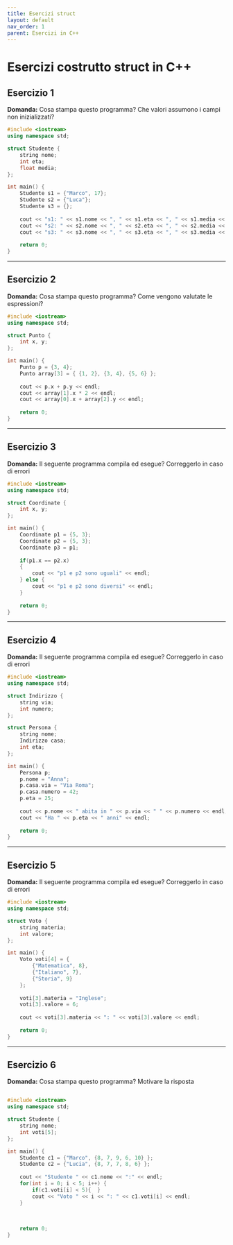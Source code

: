 ```yaml
---
title: Esercizi struct
layout: default
nav_order: 1
parent: Esercizi in C++
---
```


# Esercizi costrutto struct in C++

## **Esercizio 1**

**Domanda:** Cosa stampa questo programma? Che valori assumono i campi non inizializzati?

```cpp
#include <iostream>
using namespace std;

struct Studente {
    string nome;
    int eta;
    float media;
};

int main() {
    Studente s1 = {"Marco", 17};
    Studente s2 = {"Luca"};
    Studente s3 = {};
    
    cout << "s1: " << s1.nome << ", " << s1.eta << ", " << s1.media << endl;
    cout << "s2: " << s2.nome << ", " << s2.eta << ", " << s2.media << endl;
    cout << "s3: " << s3.nome << ", " << s3.eta << ", " << s3.media << endl;
    
    return 0;
}
```

***

## **Esercizio 2**

**Domanda:** Cosa stampa questo programma? Come vengono valutate le espressioni?

```cpp
#include <iostream>
using namespace std;

struct Punto {
    int x, y;
};

int main() {
    Punto p = {3, 4};
    Punto array[3] = { {1, 2}, {3, 4}, {5, 6} };
    
    cout << p.x + p.y << endl;
    cout << array[1].x * 2 << endl;
    cout << array[0].x + array[2].y << endl;
    
    return 0;
}
```

***

## **Esercizio 3**

**Domanda:** Il seguente programma compila ed esegue? Correggerlo in caso di errori

```cpp
#include <iostream>
using namespace std;

struct Coordinate {
    int x, y;
};

int main() {
    Coordinate p1 = {5, 3};
    Coordinate p2 = {5, 3};
    Coordinate p3 = p1;
    
    if(p1.x == p2.x)
    {
        cout << "p1 e p2 sono uguali" << endl;
    } else {
        cout << "p1 e p2 sono diversi" << endl;
    }
    
    return 0;
}
```

***

## **Esercizio 4**

**Domanda:** Il seguente programma compila ed esegue? Correggerlo in caso di errori

```cpp
#include <iostream>
using namespace std;

struct Indirizzo {
    string via;
    int numero;
};

struct Persona {
    string nome;
    Indirizzo casa;
    int eta;
};

int main() {
    Persona p;
    p.nome = "Anna";
    p.casa.via = "Via Roma";
    p.casa.numero = 42;
    p.eta = 25;
    
    cout << p.nome << " abita in " << p.via << " " << p.numero << endl;
    cout << "Ha " << p.eta << " anni" << endl;
    
    return 0;
}
```

***

## **Esercizio 5**

**Domanda:** Il seguente programma compila ed esegue? Correggerlo in caso di errori

```cpp
#include <iostream>
using namespace std;

struct Voto {
    string materia;
    int valore;
};

int main() {
    Voto voti[4] = {
        {"Matematica", 8},
        {"Italiano", 7},
        {"Storia", 9}
    };
    
    voti[3].materia = "Inglese";
    voti[3].valore = 6;
    
    cout << voti[3].materia << ": " << voti[3].valore << endl;
    
    return 0;
}
```

***


## **Esercizio 6**

**Domanda:** Cosa stampa questo programma? Motivare la risposta

```cpp

#include <iostream>
using namespace std;

struct Studente {
    string nome;
    int voti[5];
};

int main() {
    Studente c1 = {"Marco", {8, 7, 9, 6, 10} };
    Studente c2 = {"Lucia", {8, 7, 7, 8, 6} };
    
    cout << "Studente " << c1.nome << ":" << endl;
    for(int i = 0; i < 5; i++) {
        if(c1.voti[i] < 5){  }
        cout << "Voto " << i << ": " << c1.voti[i] << endl;
    }
    
    
    
    return 0;
}
```

<!--
**Risposta:** 

***

## **Esercizio 7: Struct come parametri - Copia vs riferimento**

**Codice da analizzare:**

```cpp
#include <iostream>
using namespace std;

struct Contatore {
    int valore;
};

void incrementa1(Contatore c) {
    c.valore++;
    cout << "Dentro incrementa1: " << c.valore << endl;
}

void incrementa2(Contatore& c) {
    c.valore++;
    cout << "Dentro incrementa2: " << c.valore << endl;
}

int main() {
    Contatore cnt = {5};
    
    cout << "Valore iniziale: " << cnt.valore << endl;
    
    incrementa1(cnt);
    cout << "Dopo incrementa1: " << cnt.valore << endl;
    
    incrementa2(cnt);
    cout << "Dopo incrementa2: " << cnt.valore << endl;
    
    return 0;
}
```

**Domanda:** Che differenza c'è tra `incrementa1` e `incrementa2`? Cosa stampa il programma?

**Risposta:** `incrementa1` riceve una **COPIA** della struct, quindi le modifiche non si riflettono sulla variabile originale. `incrementa2` riceve un **RIFERIMENTO**, quindi modifica direttamente l'originale.

Il programma stampa:

- Valore iniziale: 5
- Dentro incrementa1: 6
- Dopo incrementa1: 5 ← **invariato!**
- Dentro incrementa2: 6
- Dopo incrementa2: 6 ← **modificato!**

***

## **Esercizio 8: Sizeof con struct - Calcolo della memoria**

**Codice da analizzare:**

```cpp
#include <iostream>
using namespace std;

struct Piccola {
    char c;
    int i;
};

struct Media {
    int a, b, c;
};

struct Grande {
    double d;
    char array[10];
    int numero;
};

int main() {
    cout << "sizeof(char): " << sizeof(char) << " byte" << endl;
    cout << "sizeof(int): " << sizeof(int) << " byte" << endl;
    cout << "sizeof(double): " << sizeof(double) << " byte" << endl;
    
    cout << "\nsizeof(Piccola): " << sizeof(Piccola) << " byte" << endl;
    cout << "sizeof(Media): " << sizeof(Media) << " byte" << endl;
    cout << "sizeof(Grande): " << sizeof(Grande) << " byte" << endl;
    
    return 0;
}
```

**Domanda:** Perché `sizeof(Piccola)` potrebbe non essere uguale a `sizeof(char) + sizeof(int)`?

**Risposta:** `sizeof(Piccola)` potrebbe essere maggiore della somma dei suoi campi a causa del **PADDING** (allineamento in memoria). Il compilatore può inserire byte extra per ottimizzare l'accesso alla memoria.

Tipicamente:

- char: 1 byte, int: 4 byte, double: 8 byte
- Ma Piccola potrebbe occupare **8 byte invece di 5** (1+4) per l'allineamento

Il sizeof di una struct **include anche il padding**!

***

## **Esercizio 9: Accesso con puntatori - Notazione freccia vs punto**

**Codice da analizzare:**

```cpp
#include <iostream>
using namespace std;

struct Prodotto {
    string nome;
    float prezzo;
};

int main() {
    Prodotto p = {"Laptop", 799.99};
    Prodotto* ptr = &p;
    
    cout << "Accesso diretto:" << endl;
    cout << p.nome << " - " << p.prezzo << "€" << endl;
    
    cout << "\nAccesso con puntatore (metodo 1):" << endl;
    cout << (*ptr).nome << " - " << (*ptr).prezzo << "€" << endl;
    
    cout << "\nAccesso con puntatore (metodo 2):" << endl;
    cout << ptr->nome << " - " << ptr->prezzo << "€" << endl;
    
    ptr->prezzo = 699.99;
    cout << "\nDopo modifica tramite puntatore:" << endl;
    cout << p.prezzo << "€" << endl;
    
    return 0;
}
```

**Domanda:** Che differenza c'è tra `(*ptr).nome` e `ptr->nome`? Cosa succede quando modifico `ptr->prezzo`?

**Risposta:** `(*ptr).nome` e `ptr->nome` sono **equivalenti**! L'operatore `->` è una scorciatoia per `(*ptr).`

Il programma stampa tre volte la stessa cosa: "Laptop - 799.99€"

Quando modifico `ptr->prezzo`, sto modificando direttamente il campo della struct originale p, quindi l'ultima stampa mostra **699.99€**. Il puntatore punta alla stessa area di memoria!

***

## **Esercizio 10: Struct temporanee - Creazione al volo**

**Codice da analizzare:**

```cpp
#include <iostream>
using namespace std;

struct Coordinate {
    int x, y;
};

void stampaCoordinate(Coordinate c) {
    cout << "(" << c.x << ", " << c.y << ")" << endl;
}

Coordinate creaOrigine() {
    return {0, 0};
}

int main() {
    stampaCoordinate({5, 3});
    stampaCoordinate({10, -2});
    
    Coordinate origine = creaOrigine();
    stampaCoordinate(origine);
    
    Coordinate somma = {5 + 3, 2 * 4};
    stampaCoordinate(somma);
    
    return 0;
}
```

**Domanda:** Come funziona la creazione di struct temporanee con `{5, 3}`? Cosa fa `creaOrigine()`?

**Risposta:** È possibile creare **struct temporanee** usando la sintassi `{valore1, valore2}` direttamente come parametro. Il compilatore crea automaticamente una struct Coordinate temporanea.

Il programma stampa:

- (5, 3)
- (10, -2)
- (0, 0)
- (8, 8)

`creaOrigine()` restituisce una struct inizializzata con `{0, 0}`. Si possono anche usare **espressioni** nei valori: `{5 + 3, 2 * 4}` diventa `{8, 8}`.
-->